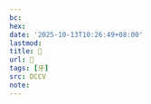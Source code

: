 ```yaml
---
bc:
hex:
date: '2025-10-13T10:26:49+08:00'
lastmod:
title: 􀬠
url: 􀬠
tags: [牙]
src: DCCV
note:
---
```

